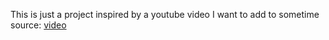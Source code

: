 This is just a project inspired by a youtube video I want to add to sometime
source: [video](https://www.youtube.com/watch?v=PkADl0HubMY&t=257s)
